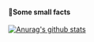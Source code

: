

<!--
**styy1124/styy1124** is a ✨ _special_ ✨ repository because its `README.md` (this file) appears on your GitHub profile.

Here are some ideas to get you started:

- 🔭 I’m currently working on ...
- 🌱 I’m currently learning ...
- 👯 I’m looking to collaborate on ...
- 🤔 I’m looking for help with ...
- 💬 Ask me about ...
- 📫 How to reach me: ...
- 😄 Pronouns: ...
- ⚡ Fun fact: ...
-->
#### 🍿Some small facts




[![Anurag's github stats](https://github-readme-stats.vercel.app/api?username=styy1124&count_private=true&show_icons=true&theme=radical)](https://github.com/anuraghazra/github-readme-stats)

